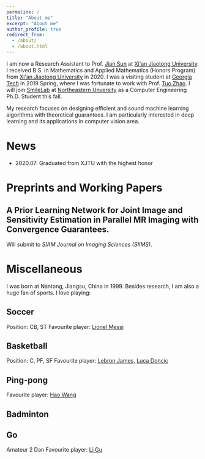 ```yaml
---
permalink: /
title: "About me"
excerpt: "About me"
author_profile: true
redirect_from: 
  - /about/
  - /about.html
---
```

 
I am now a Research Assistant to Prof. [Jian Sun](http://gr.xjtu.edu.cn/web/jiansun) at [Xi'an Jiaotong University](http://en.xjtu.edu.cn/index.htm). I received  B.S. in Mathematics and Applied Mathematics (Honors Program) from [Xi'an Jiaotong University](http://en.xjtu.edu.cn/index.htm) in 2020. I was a visiting student at [Georgia Tech](https://www.gatech.edu/) in 2019 Spring, where I was fortunate to work with Prof. [Tuo Zhao](https://www2.isye.gatech.edu/~tzhao80/). I will join [SmileLab](https://web.northeastern.edu/smilelab/) at [Northeastern Unversity](https://www.northeastern.edu/) as a Computer Engineering Ph.D. Student this fall.


My research focuses on designing efficient and sound machine learning algorithms with theoretical guarantees. I am particularly interested in deep learning and its applications in computer vision area.

# News
* 2020.07: Graduated from XJTU with the highest honor

# Preprints and Working Papers

## A Prior Learning Network for Joint Image and Sensitivity Estimation in Parallel MR Imaging with Convergence Guarantees.
Will submit to *SIAM Journal on Imaging Sciences (SIIMS)*.

# Miscellaneous

I was born at Nantong, Jiangsu, China in 1999. Besides research, I am also a huge fan of sports. I love playing:
## Soccer
Position: CB, ST
Favourite player: [Lionel Messi](https://en.wikipedia.org/wiki/Lionel_Messi)
## Basketball
Position: C, PF, SF
Favourite player: [Lebron James](https://en.wikipedia.org/wiki/LeBron_James), [Luca Doncic](https://en.wikipedia.org/wiki/Luka_Don%C4%8Di%C4%87)
## Ping-pong
Favourite player: [Hao Wang](https://en.wikipedia.org/wiki/Wang_Hao_(table_tennis,_born_1983))
## Badminton
## Go
Amateur 2 Dan
Favourite player: [Li Gu](https://en.wikipedia.org/wiki/Gu_Li_(Go_player))





